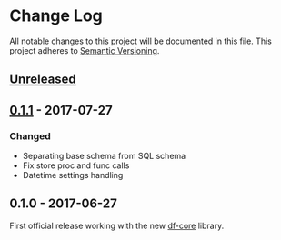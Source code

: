 # Change Log
All notable changes to this project will be documented in this file.
This project adheres to [Semantic Versioning](http://semver.org/).

## [Unreleased]

## [0.1.1] - 2017-07-27
### Changed
- Separating base schema from SQL schema
- Fix store proc and func calls
- Datetime settings handling

## 0.1.0 - 2017-06-27
First official release working with the new [df-core](https://github.com/dreamfactorysoftware/df-core) library.

[Unreleased]: https://github.com/dreamfactorysoftware/df-informix/compare/0.1.1...HEAD
[0.1.1]: https://github.com/dreamfactorysoftware/df-informix/compare/0.1.0...0.1.1
